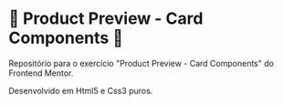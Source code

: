 # 🦋 Product Preview - Card Components 🦋 #
Repositório para o exercício "Product Preview - Card Components" do Frontend Mentor.


Desenvolvido em Html5 e Css3 puros.

